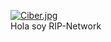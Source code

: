 [![Ciber.jpg](https://i.postimg.cc/JnMHv6fT/Ciber.jpg)](https://postimg.cc/XZ1vy87F)                         
Hola soy RIP-Network

